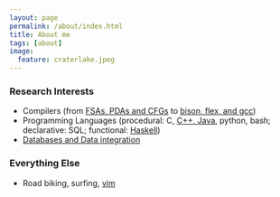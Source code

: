 ```yaml
---
layout: page
permalink: /about/index.html
title: About me 
tags: [about] 
image:
  feature: craterlake.jpeg
---
```


### Research Interests
* Compilers (from [FSAs, PDAs and CFGs](http://courses.soe.ucsc.edu/courses/cmps130/Fall12/01) to [bison, flex, and gcc](http://classes.soe.ucsc.edu/cmps104a/Fall12))
* Programming Languages (procedural: C, [C++, Java](http://classes.soe.ucsc.edu/cmps109/Winter13), python, bash; declarative: SQL; functional: [Haskell](http://classes.soe.ucsc.edu/cmps112/Winter13))
* [Databases and Data integration](http://courses.soe.ucsc.edu/courses/cmps277/Fall13/01)

### Everything Else
* Road biking, surfing, [vim](http://www.vim.org/)

